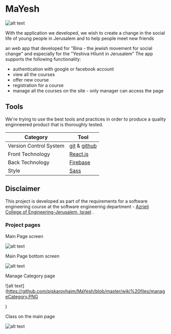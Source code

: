 # MaYesh
![alt text](https://github.com/piskarovhaim/MaYesh/blob/master/wiki%20files/yeshiva.jpg)


With the application we developed, we wish to create a change in the social life of young people in Jerusalem 
and to help people meet new friends

an web app that developed for "Bina - the jewish movement for social change" and especially for  the "Yeshiva Hilunit in Jerusalem" 
The app supports the following functionality:
* authentication with google or facebook account
* view all the courses 
* offer new course 
* registration for a course
* manage all the courses on the site - only manager can access the page
## Tools 
We're trying to use the best tools and practices in order to produce a quality enginneered product that is thoroughly tested.

| Category      |  Tool|
| ------------- | ------------- |
| Version Control System| [git](https://github.com/user/repo/blob/branch/other_file.md) & [github](https://github.com)  |
| Front Technology  | [React.js](https://reactjs.org/docs/getting-started.html)  |
| Back Technology | [Firebase](https://firebase.google.com/)  |
| Style | [Sass](https://sass-lang.com/guide)  |

## Disclaimer
This project is developed as part of the requirements for a software engineering course at the software engineering department -
[ Azrieli College of Engineering-Jerusalem, Israel](https://www.jce.ac.il/) .
### Project pages
Main Page screen


![alt text](https://github.com/piskarovhaim/MaYesh/blob/master/wiki%20files/mainPage.PNG)

Main Page bottom screen


![alt text](https://github.com/piskarovhaim/MaYesh/blob/master/wiki%20files/mainPageButtom.PNG
)


Manage Category page


![alt text](https://github.com/piskarovhaim/MaYesh/blob/master/wiki%20files/manageCategory.PNG

)



Class on the main page


![alt text](https://github.com/piskarovhaim/MaYesh/blob/master/wiki%20files/class.PNG
)




